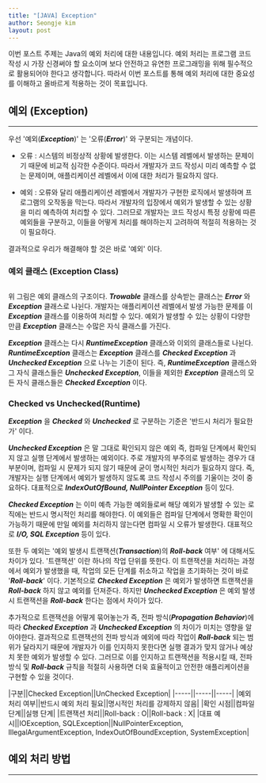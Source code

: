 ```yaml
---
title: "[JAVA] Exception"
author: Seongje kim
layout: post
---
```

<style>
    blockquote {
        font-size:13pt;
		padding-bottom:0.1px;
        margin-bottom:30px;
    }

	img {
		margin-left:15px;
		margin-right:30px;
		max-width:100%;
		heght:auto;
	}

	h3 {
		margin-bottom:15px;
	}
</style>

이번 포스트 주제는 Java의 예외 처리에 대한 내용입니다.
예외 처리는 프로그램 코드 작성 시 가장 신경써야 할 요소이며 보다 안전하고 유연한 프로그래밍을 위해 필수적으로 활용되어야 한다고 생각합니다.
따라서 이번 포스트를 통해 예외 처리에 대한 중요성를 이해하고 올바르게 적용하는 것이 목표입니다.

## 예외 (Exception)
---

우선 '예외(***Exception***)' 는 '오류(***Error***)' 와 구분되는 개념이다.

- 오류 : 
시스템의 비정상적 상황에 발생한다.
이는 시스템 레벨에서 발생하는 문제이기 때문에 비교적 심각한 수준이다.
따라서 개발자가 코드 작성시 미리 예측할 수 없는 문제이며, 애플리케이션 레벨에서 이에 대한 처리가 필요하지 않다.

- 예외 :
오류와 달리 애플리케이션 레벨에서 개발자가 구현한 로직에서 발생하며 프로그램의 오작동을 막는다.
따라서 개발자의 입장에서 예외가 발생할 수 있는 상황을 미리 예측하여 처리할 수 있다.
그러므로 개발자는 코드 작성시 특정 상황에 따른 예외들을 구분하고, 이들을 어떻게 처리를 해야하는지 고려하여 적절히 적용하는 것이 필요하다.

결과적으로 우리가 해결해야 할 것은 바로 '예외' 이다.

### 예외 클래스 (Exception Class)  

<img src="{{ 'assets/images/java/exception/java_exception_01.png' | relative_url }}" alt=""/>

위 그림은 예외 클래스의 구조이다.
***Trowable*** 클래스를 상속받는 클래스는 ***Error*** 와 ***Exception*** 클래스로 나뉜다.
개발자는 애플리케이션 레벨에서 발생 가능한 문제를 이 ***Exception*** 클래스를 이용하여 처리할 수 있다.
예외가 발생할 수 있는 상황이 다양한 만큼 ***Exception*** 클래스는 수많은 자식 클래스를 가진다.

***Exception*** 클래스는 다시 ***RuntimeException*** 클래스와 이외의 클래스들로 나뉜다.
***RuntimeException*** 클래스는 ***Exception*** 클래스를 ***Checked Exception*** 과 ***Unchecked Exception*** 으로 나누는 기준이 된다.
즉, ***RuntimeException*** 클래스와 그 자식 클래스들은 ***Unchecked Exception***, 이들을 제외한 ***Exception*** 클래스의 모든 자식 클래스들은 ***Checked Exception*** 이다.

### Checked vs Unchecked(Runtime)  

***Exception*** 을 ***Checked*** 와 ***Unchecked*** 로 구분하는 기준은 '반드시 처리가 필요한가' 이다.

***Unchecked Exception*** 은 말 그대로 확인되지 않은 예외 즉, 컴파일 단계에서 확인되지 않고 실행 단계에서 발생하는 예외이다.
주로 개발자의 부주의로 발생하는 경우가 대부분이며, 컴파일 시 문제가 되지 않기 때문에 굳이 명시적인 처리가 필요하지 않다.
즉, 개발자는 실행 단계에서 예외가 발생하지 않도록 코드 작성시 주의를 기울이는 것이 중요하다.
대표적으로 ***IndexOutOfBound, NullPointer Exception*** 등이 있다.

***Checked Exception*** 는 이미 예측 가능한 예외들로써 해당 예외가 발생할 수 있는 로직에는 반드시 명시적인 처리를 해야한다.
이 예외들은 컴파일 단계에서 명확한 확인이 가능하기 때문에 만일 예외를 처리하지 않는다면 컴파일 시 오류가 발생한다.
대표적으로 ***I/O, SQL Exception*** 등이 있다.

또한 두 예외는 '예외 발생시 트랜잭션(***Transaction***)의 ***Roll-back*** 여부' 에 대해서도 차이가 있다.
'트랜잭션' 이란 하나의 작업 단위를 뜻한다.
이 트랜잭션을 처리하는 과정에서 예외가 발생했을 때, 작업의 모든 단계를 취소하고 작업을 초기화하는 것이 바로 '***Roll-back***' 이다.
기본적으로 ***Checked Exception*** 은 예외가 발생하면 트랜잭션을 ***Roll-back*** 하지 않고 예외를 던져준다.
하지만 ***Unchecked Exception*** 은 예외 발생 시 트랜잭션을 ***Roll-back*** 한다는 점에서 차이가 있다.

추가적으로 트랜잭션을 어떻게 묶어놓는가 즉, 전파 방식(***Propagation Behavior***)에 따라 ***Checked Exception*** 과 ***Unchecked Exception*** 의 차이가 미치는 영향을 알아야한다.
결과적으로 트랜잭션의 전파 방식과 예외에 따라 작업이 ***Roll-back*** 되는 범위가 달라지기 때문에 개발자가 이를 인지하지 못한다면 실행 결과가 맞지 않거나 예상치 못한 예외가 발생할 수 있다.
그러므로 이를 인지하고 트랜잭션을 적용시킬 때, 전파 방식 및 ***Roll-back*** 규칙을 적절히 사용하면 더욱 효율적이고 안전한 애플리케이션을 구현할 수 있을 것이다.

|구분||Checked Exception||UnChecked Exception|
|-----||-----||-----|
|예외 처리 여부||반드시 예외 처리 필요||명시적인 처리를 강제하지 않음|
|확인 시점||컴파일 단계||실행 단계|
|트랜잭션 처리||Roll-back : O||Roll-back : X|
|대표 예시||IOException, SQLException||NullPointerException, IllegalArgumentException, IndexOutOfBoundException, SystemException|

## 예외 처리 방법
---